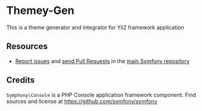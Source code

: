 Themey-Gen
=================

This is a theme generator and integrator for Yii2 framework application

Resources
---------
  * [Report issues](https://github.com/ramaj93/themey-gen/issues) and
    [send Pull Requests](https://github.com/ramaj93/themey-gen/pulls)
    in the [main Symfony repository](https://github.com/symfony/symfony)

Credits
-------

`Symphony\Console` is a PHP Console application framework
component. Find sources and license at https://github.com/symfony/symfony
